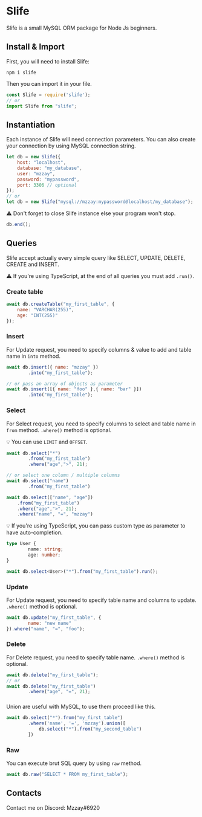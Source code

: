 # Slife

Slife is a small MySQL ORM package for Node Js beginners.

## Install & Import
First, you will need to install Slife:
```
npm i slife
```

Then you can import it in your file.
```js
const Slife = require('slife');
// or
import Slife from "slife";
```

## Instantiation
Each instance of Slife will need connection parameters. You can also create your connection by using MySQL connection string.
```js
let db = new Slife({
    host: "localhost",
    database: "my_database",
    user: "mzzay",
    password: "mypassword",
    port: 3306 // optional
});
// or
let db = new Slife("mysql://mzzay:mypassword@localhost/my_database");
```
⚠ Don't forget to close Slife instance else your program won't stop.
```js
db.end();
```
## Queries
Slife accept actually every simple query like SELECT, UPDATE, DELETE, CREATE and INSERT.

⚠ If you're using TypeScript, at the end of all queries you must add `.run()`. 

### Create table
```js
await db.createTable("my_first_table", {
    name: "VARCHAR(255)",
    age: "INT(255)"
});
```

### Insert
For Update request, you need to specify columns & value to add and table name in `into` method.

```js
await db.insert({ name: "mzzay" })
        .into("my_first_table");

// or pass an array of objects as parameter
await db.insert([{ name: "foo" },{ name: "bar" }])
        .into("my_first_table");
```

### Select
For Select request, you need to specify columns to select and table name in `from` method. `.where()` method is optional.

💡 You can use `LIMIT` and `OFFSET`. 

```js
await db.select("*")
        .from("my_first_table")
        .where("age",">", 21);

// or select one column / multiple columns
await db.select("name")
        .from("my_first_table")

await db.select(["name", "age"])
    .from("my_first_table")
    .where("age",">", 21);
    .where("name", "=", "mzzay")
```

💡 If you're using TypeScript, you can pass custom type as parameter to have auto-completion.

```ts
type User {
        name: string;
        age: number;
}

await db.select<User>("*").from("my_first_table").run();
```
### Update
For Update request, you need to specify table name and columns to update. `.where()` method is optional.
```js
await db.update("my_first_table", {
        name: "new name"
}).where("name", "=", "foo");
```

### Delete
For Delete request, you need to specify table name. `.where()` method is optional.
```js
await db.delete("my_first_table");
// or
await db.delete("my_first_table")
        .where("age", "=", 21);
```
###
Union are useful with MySQL, to use them proceed like this.
```js
await db.select("*").from("my_first_table")
        .where('name', '=', 'mzzay').union([
            db.select("*").from("my_second_table")
        ])
```

### Raw
You can execute brut SQL query by using `raw` method.
```js
await db.raw("SELECT * FROM my_first_table");
```

## Contacts
Contact me on Discord: Mzzay#6920